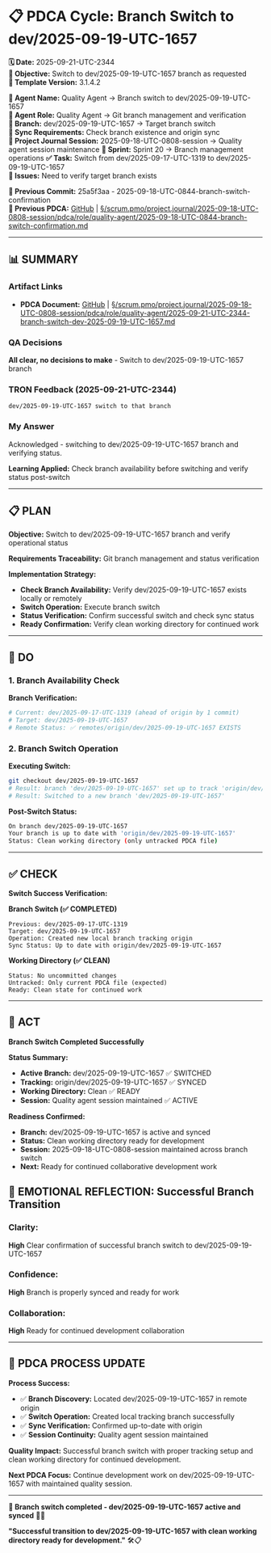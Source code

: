 # 📋 **PDCA Cycle: Branch Switch to dev/2025-09-19-UTC-1657**

**🗓️ Date:** 2025-09-21-UTC-2344  
**🎯 Objective:** Switch to dev/2025-09-19-UTC-1657 branch as requested  
**🎯 Template Version:** 3.1.4.2  

**👤 Agent Name:** Quality Agent → Branch switch to dev/2025-09-19-UTC-1657  
**👤 Agent Role:** Quality Agent → Git branch management and verification  
**👤 Branch:** dev/2025-09-19-UTC-1657 → Target branch switch  
**🔄 Sync Requirements:** Check branch existence and origin sync  
**🎯 Project Journal Session:** 2025-09-18-UTC-0808-session → Quality agent session maintenance
**🎯 Sprint:** Sprint 20 → Branch management operations
**✅ Task:** Switch from dev/2025-09-17-UTC-1319 to dev/2025-09-19-UTC-1657  
**🚨 Issues:** Need to verify target branch exists  

**📎 Previous Commit:** 25a5f3aa - 2025-09-18-UTC-0844-branch-switch-confirmation  
**🔗 Previous PDCA:** [GitHub](https://github.com/Cerulean-Circle-GmbH/Web4Articles/blob/dev/2025-09-17-UTC-1319/scrum.pmo/project.journal/2025-09-18-UTC-0808-session/pdca/role/quality-agent/2025-09-18-UTC-0844-branch-switch-confirmation.md) | [§/scrum.pmo/project.journal/2025-09-18-UTC-0808-session/pdca/role/quality-agent/2025-09-18-UTC-0844-branch-switch-confirmation.md](./2025-09-18-UTC-0844-branch-switch-confirmation.md)

---

## **📊 SUMMARY**

### **Artifact Links**
- **PDCA Document:** [GitHub](https://github.com/Cerulean-Circle-GmbH/Web4Articles/blob/dev/2025-09-19-UTC-1657/scrum.pmo/project.journal/2025-09-18-UTC-0808-session/pdca/role/quality-agent/2025-09-21-UTC-2344-branch-switch-dev-2025-09-19-UTC-1657.md) | [§/scrum.pmo/project.journal/2025-09-18-UTC-0808-session/pdca/role/quality-agent/2025-09-21-UTC-2344-branch-switch-dev-2025-09-19-UTC-1657.md](./2025-09-21-UTC-2344-branch-switch-dev-2025-09-19-UTC-1657.md)

### **QA Decisions**
**All clear, no decisions to make** - Switch to dev/2025-09-19-UTC-1657 branch

### **TRON Feedback (2025-09-21-UTC-2344)**
```quote
dev/2025-09-19-UTC-1657 switch to that branch
```

### **My Answer**
Acknowledged - switching to dev/2025-09-19-UTC-1657 branch and verifying status.

**Learning Applied:** Check branch availability before switching and verify status post-switch

---

## **📋 PLAN**

**Objective:** Switch to dev/2025-09-19-UTC-1657 branch and verify operational status

**Requirements Traceability:** Git branch management and status verification

**Implementation Strategy:**
- **Check Branch Availability:** Verify dev/2025-09-19-UTC-1657 exists locally or remotely
- **Switch Operation:** Execute branch switch
- **Status Verification:** Confirm successful switch and check sync status
- **Ready Confirmation:** Verify clean working directory for continued work

---

## **🔧 DO**

### **1. Branch Availability Check**

**Branch Verification:**
```bash
# Current: dev/2025-09-17-UTC-1319 (ahead of origin by 1 commit)
# Target: dev/2025-09-19-UTC-1657
# Remote Status: ✅ remotes/origin/dev/2025-09-19-UTC-1657 EXISTS
```

### **2. Branch Switch Operation**

**Executing Switch:**
```bash
git checkout dev/2025-09-19-UTC-1657
# Result: branch 'dev/2025-09-19-UTC-1657' set up to track 'origin/dev/2025-09-19-UTC-1657'
# Result: Switched to a new branch 'dev/2025-09-19-UTC-1657'
```

**Post-Switch Status:**
```bash
On branch dev/2025-09-19-UTC-1657
Your branch is up to date with 'origin/dev/2025-09-19-UTC-1657'
Status: Clean working directory (only untracked PDCA file)
```

---

## **✅ CHECK**

**Switch Success Verification:**

**Branch Switch (✅ COMPLETED)**
```
Previous: dev/2025-09-17-UTC-1319
Target: dev/2025-09-19-UTC-1657
Operation: Created new local branch tracking origin
Sync Status: Up to date with origin/dev/2025-09-19-UTC-1657
```

**Working Directory (✅ CLEAN)**
```
Status: No uncommitted changes
Untracked: Only current PDCA file (expected)
Ready: Clean state for continued work
```

---

## **🎯 ACT**

**Branch Switch Completed Successfully**

**Status Summary:**
- **Active Branch:** dev/2025-09-19-UTC-1657 ✅ SWITCHED
- **Tracking:** origin/dev/2025-09-19-UTC-1657 ✅ SYNCED
- **Working Directory:** Clean ✅ READY
- **Session:** Quality agent session maintained ✅ ACTIVE

**Readiness Confirmed:**
- **Branch:** dev/2025-09-19-UTC-1657 is active and synced
- **Status:** Clean working directory ready for development
- **Session:** 2025-09-18-UTC-0808-session maintained across branch switch
- **Next:** Ready for continued collaborative development work

## **💫 EMOTIONAL REFLECTION: Successful Branch Transition**

### **Clarity:**
**High** Clear confirmation of successful branch switch to dev/2025-09-19-UTC-1657

### **Confidence:**
**High** Branch is properly synced and ready for work

### **Collaboration:**
**High** Ready for continued development collaboration

---

## **🎯 PDCA PROCESS UPDATE**

**Process Success:**
- ✅ **Branch Discovery:** Located dev/2025-09-19-UTC-1657 in remote origin
- ✅ **Switch Operation:** Created local tracking branch successfully
- ✅ **Sync Verification:** Confirmed up-to-date with origin
- ✅ **Session Continuity:** Quality agent session maintained

**Quality Impact:** Successful branch switch with proper tracking setup and clean working directory for continued development.

**Next PDCA Focus:** Continue development work on dev/2025-09-19-UTC-1657 with maintained quality session.

---

**🎯 Branch switch completed - dev/2025-09-19-UTC-1657 active and synced** 🔄✅

**"Successful transition to dev/2025-09-19-UTC-1657 with clean working directory ready for development."** 🛠️📋
